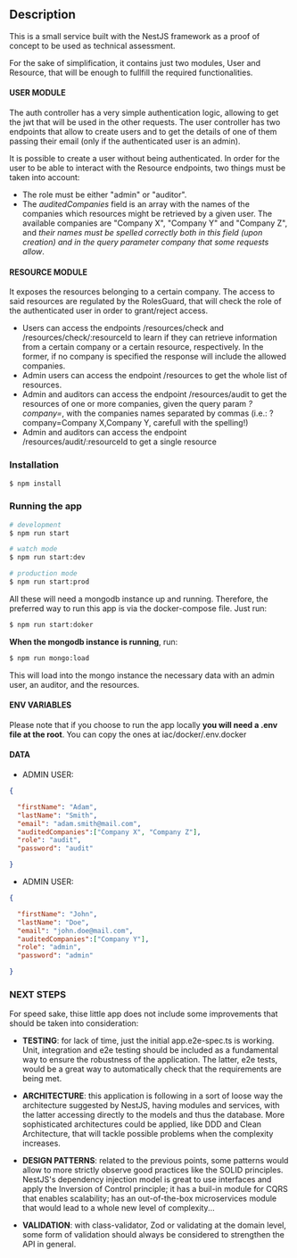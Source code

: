 ## Description

This is a small service built with the NestJS framework as a proof of concept to be used as technical assessment.

For the sake of simplification, it contains just two modules, User and Resource, that will be enough to fullfill the required functionalities.

#### USER MODULE

The auth controller has a very simple authentication logic, allowing to get the jwt that will be used in the other requests.
The user controller has two endpoints that allow to create users and to get the details of one of them passing their email (only if the authenticated user is an admin).

It is possible to create a user without being authenticated. In order for the user to be able to interact with the Resource endpoints, two things must be taken into account:

- The role must be either "admin" or "auditor".
- The _auditedCompanies_ field is an array with the names of the companies which resources might be retrieved by a given user. The available companies are "Company X", "Company Y" and "Company Z", and _their names must be spelled correctly both in this field (upon creation) and in the query parameter *company* that some requests allow_.

#### RESOURCE MODULE

It exposes the resources belonging to a certain company. The access to said resources are regulated by the RolesGuard, that will check the role of the authenticated user in order to grant/reject access.

- Users can access the endpoints /resources/check and /resources/check/:resourceId to learn if they can retrieve information from a certain company or a certain resource, respectively. In the former, if no company is specified the response will include the allowed companies.
- Admin users can access the endpoint /resources to get the whole list of resources.
- Admin and auditors can access the endpoint /resources/audit to get the resources of one or more companies, given the query param _?company=_, with the companies names separated by commas (i.e.: ?company=Company X,Company Y, carefull with the spelling!)
- Admin and auditors can access the endpoint /resources/audit/:resourceId to get a single resource

### Installation

```bash
$ npm install
```

### Running the app

```bash
# development
$ npm run start

# watch mode
$ npm run start:dev

# production mode
$ npm run start:prod
```

All these will need a mongodb instance up and running. Therefore, the preferred way to run this app is via the docker-compose file. Just run:

```bash
$ npm run start:doker
```

**When the mongodb instance is running**, run:

```bash
$ npm run mongo:load
```

This will load into the mongo instance the necessary data with an admin user, an auditor, and the resources.

#### ENV VARIABLES
Please note that if you choose to run the app locally **you will need a .env file at the root**. You can copy the ones at iac/docker/.env.docker

#### DATA

- ADMIN USER:

```JSON
{

  "firstName": "Adam",
  "lastName": "Smith",
  "email": "adam.smith@mail.com",
  "auditedCompanies":["Company X", "Company Z"],
  "role": "audit",
  "password": "audit"

}
```

- ADMIN USER:

```JSON
{

  "firstName": "John",
  "lastName": "Doe",
  "email": "john.doe@mail.com",
  "auditedCompanies":["Company Y"],
  "role": "admin",
  "password": "admin"

}
```

### NEXT STEPS

For speed sake, thise little app does not include some improvements that should be taken into consideration:

- **TESTING**: for lack of time, just the initial app.e2e-spec.ts is working. Unit, integration and e2e testing should be included as a fundamental way to ensure the robustness of the application. The latter, e2e tests, would be a great way to automatically check that the requirements are being met.

- **ARCHITECTURE**: this application is following in a sort of loose way the architecture suggested by NestJS, having modules and services, with the latter accessing directly to the models and thus the database. More sophisticated architectures could be applied, like DDD and Clean Architecture, that will tackle possible problems when the complexity increases.

- **DESIGN PATTERNS**: related to the previous points, some patterns would allow to more strictly observe good practices like the SOLID principles. NestJS's dependency injection model is great to use interfaces and apply the Inversion of Control principle; it has a buil-in module for CQRS that enables scalability; has an out-of-the-box microservices module that would lead to a whole new level of complexity...

- **VALIDATION**: with class-validator, Zod or validating at the domain level, some form of validation should always be considered to strengthen the API in general.

